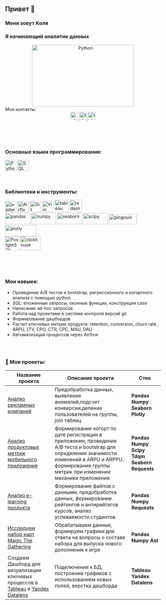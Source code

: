 ## Привет 👋
<h3>Меня зовут Коля</h3> 
<h3>Я начинающий аналитик данных</h3> 

<div align="center">
  <a><img src="https://avatars.mds.yandex.net/i?id=2fe95bc1e5015d2c8f8abecc5dad399c_l-10090660-images-thumbs&n=13" width="330" height="200" alt="Python" /></a>
  <br>
  <div align="left"
    <h4>Мои контакты:</h4></div>
  <a href="https://vk.me/ncherniyy" target="_blank">
    <img src="https://img.shields.io/static/v1?message=vk&logo=vk&label=&color=2CA5E0&logoColor=white&labelColor=&style=for-the-badge" height="25" alt="vk logo"  />
  </a>
  <a href="https://www.instagram.com/kolluumbus_/profilecard/?igsh=MW5tZGJjdHFwejV4Mg==" target="_blank">
    <img src="https://img.shields.io/static/v1?message=instagram&logo=instagram&label=&color=magenta&logoColor=white&labelColor=&style=for-the-badge" height="25" alt="telegram logo"  />
  </a>
  <a href="https://t.me/ncherniyy" target="_blank">
    <img src="https://img.shields.io/static/v1?message=Telegram&logo=telegram&label=&color=2CA5E0&logoColor=white&labelColor=&style=for-the-badge" height="25" alt="telegram logo"  />
  </a>
</div>

<br>
<br>
<br>
<br>

<h3>Основные языки программирования:</h3>

<p align="left">
  <a href="https://www.python.org/" target="_blank" rel="noreferrer"><img src="https://raw.githubusercontent.com/danielcranney/readme-generator/main/public/icons/skills/python-colored.svg" width="36" height="36" alt="Python" /></a>
  <a href="https://www.sql.org/" target="_blank" rel="noreferrer"><img src="https://i.pinimg.com/originals/ec/a2/4f/eca24f1b0c0b23e790e817e477fc32aa.jpg" width="36" height="36" alt="SQL" /></a></p>
<br>


<h3>Библиотеки и инструменты:</h3>
<p align="left">
  <a href="https://jupiter.org/" target="_blank" rel="noreferrer"><img src="https://upload.wikimedia.org/wikipedia/commons/thumb/3/38/Jupyter_logo.svg/640px-Jupyter_logo.svg.png" width="36" height="36" alt="jupiter-notebook" /></a>
  <a href="https://airflow.apache.org/" target="_blank" rel="noreferrer"><img src="https://static-00.iconduck.com/assets.00/airflow-icon-2048x2048-ptyvisqh.png" width="36" height="36" alt="Airflow" /></a>
  <a href="https://git-scm.com/" target="_blank" rel="noreferrer"><img src="https://raw.githubusercontent.com/danielcranney/readme-generator/main/public/icons/skills/git-colored.svg" width="36" height="36" alt="Git" /></a>
  <a href="https://www.vim.org/" target="_blank" rel="noreferrer"><img src="https://raw.githubusercontent.com/danielcranney/readme-generator/main/public/icons/skills/vim.svg" width="36" height="36" alt="Vim" /></a>
  <a href="https://www.tableau.com/" target="_blank" rel="noreferrer"><img src="https://yt3.googleusercontent.com/lA7DqITEak071NQ3S1rqmPICfHFg7ZQhXvmEAxnqEpVzlZR2sW8gYE9B5hK9L4VwaBVdwxzK=s900-c-k-c0x00ffffff-no-rj" width="45" height="40" alt="tableau" /></a>
  <a href="https://www.vim.org/" target="_blank" rel="noreferrer"><img src="https://d7umqicpi7263.cloudfront.net/img/product/36993b55-72dc-4022-9e18-745f75381c73/d0288914-6a62-4316-81d7-51ab90ddebb2" width="40" height="40" alt="redash" /></a>
  
  
  <br>
  <a href="https://pandas.org/" target="_blank" rel="noreferrer"><img src="https://i.pinimg.com/originals/ce/6e/14/ce6e14ee46d262be29c3efef8cd2e86d.png" width="80" height="36" alt="pandas" /></a>
  <a href="https://numpy.org/" target="_blank" rel="noreferrer"><img src="https://upload.wikimedia.org/wikipedia/commons/thumb/3/31/NumPy_logo_2020.svg/1200px-NumPy_logo_2020.svg.png" width="80" height="36" alt="numpy" /></a>
  <a href="https://seaborn.org/" target="_blank" rel="noreferrer"><img src="https://habrastorage.org/getpro/habr/upload_files/6c6/887/78d/6c688778d9df0ab8413b0fe1f65b33bb.png" width="80" height="36" alt="seaborn" /></a>
  <a href="https://scipy.org/" target="_blank" rel="noreferrer"><img src="https://kinsta.com/wp-content/uploads/2023/04/scipy-1024x445.jpg" width="80" height="36" alt="scipy" /></a>
  <a href="https://pingouin-stats.org/build/html/index.html" target="_blank" rel="noreferrer"><img src="https://pingouin-stats.org/build/html/_images/logo_pingouin.png" width="90" height="33" alt="pingouin" /></a>
  <a href="https://plotly.com/python/" target="_blank" rel="noreferrer"><img src="https://upload.wikimedia.org/wikipedia/commons/8/8a/Plotly-logo.png" width="100" height="36" alt="plotly" /></a>
  <br>
  <a href="https://www.postgresql.org/" target="_blank" rel="noreferrer"><img src="https://avatars.mds.yandex.net/i?id=528cfe4be341aba4754708f7fae6442f_l-5310557-images-thumbs&n=13" width="45" height="45" alt="PostgreSQL" /></a>
  <a href="https://clickhouse.com/?ysclid=m3hwmu41d1326776594" target="_blank" rel="noreferrer"><img src="https://avatars.dzeninfra.ru/get-zen_doc/4944693/pub_621a774184598848471617b6_621a7ca5cddbf118aa0d7058/scale_1200" width="65" height="45" alt="clickhouse" /></a>
</p>

<br>
<br>
<br>


<h3> Мои навыки:</h3>
<ul>
<li>Проведение А/В тестов и bootstrap, регрессионного и когортного анализа с помощью python
<li>SQL: вложенные запросы, оконные функции, конструкции case
<li>Написание ad-hoc запросов
<li>Работа над проектами в системе контроля версий git
<li>Формирование дашбордов
<li>Расчет ключевых метрик продукта: retention, conversion, churn rate , ARPU, LTV, СРО, CTR, СPC, MAU, DAU
<li>Автоматизация процессов через Airflow
</ul>

<br>
<br>


### :book: Мои проекты:
|Название проекта| Описание проекта| Стек|
|----------------|-----------------|-----|
|[Анализ рекламных компаний](https://github.com/ncherniy/Prj1-analysis_of_ads_camps)|Предобработка данных, выявление аномалий,подсчет конверсии,деление пользователей на группы, join таблиц|**Pandas** **Numpy** **Seaborn** **Plotly**|
  |[Анализ продуктовых метрик мобильного приложения](https://github.com/DimDolino/Gamedev_analysis)|Формирование когорт по дате регистрации в приложении, проведение А/B теста и bootstrap для определения значимости изменений в ARPU и ARPPU, формирование группы метрик при изменении механики приложения.|**Pandas** **Numpy** **Scipy** **Tdqm** **Seaborn** **Requests**|
|[Анализ e-learning продукта](https://github.com/DimDolino/E-learning_project)|Формирование файлов с данными, предобработка данных, формирование рейтингов и антирейтигов курсов, анализ успеваемости студентов.|**Pandas** **Numpy** **Requests**|
|[Исследуем набор карт Magic The Gathering](https://github.com/DimDolino/Magic_the_Gathering)|Обрабатываем данные, формируем графики для ответа на вопросы о составе набора для выпуска нового дополнения к игре|**Pandas** **Numpy** **Ast**|
|Создаем Дашборд для визуализации ключевых процессов в [Tableau](https://public.tableau.com/app/profile/dmitriy7276/viz/KarpovDashboardPractice_16519275094660/SalesMonthlyOverview) и [Yandex Datalens](https://datalens.yandex.ru/syjtr3o11ppwi-profit-overview)|Подключение к БД, построение графиков с использованием новых полей, верстка дашборда |**Tableau** **Yandex Datalens**|



